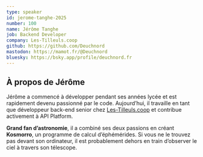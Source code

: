 ```yaml
---
type: speaker
id: jerome-tanghe-2025
number: 100
name: Jérôme Tanghe
job: Backend Developer
company: Les-Tilleuls.coop
github: https://github.com/Deuchnord 
mastodon: https://mamot.fr/@Deuchnord
bluesky: https://bsky.app/profile/deuchnord.fr
---
```


## À propos de Jérôme

Jérôme a commencé à développer pendant ses années lycée et est rapidement devenu passionné par le code. Aujourd’hui, il travaille en tant que développeur back-end senior chez [Les-Tilleuls.coop](https://les-tilleuls.coop/) et contribue activement à API Platform.

**Grand fan d’astronomie**, il a combiné ses deux passions en créant **Kosmorro**, un programme de calcul d’éphémérides. Si vous ne le trouvez pas devant son ordinateur, il est probablement dehors en train d’observer le ciel à travers son télescope.
